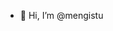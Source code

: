 - 👋 Hi, I’m @mengistu


<!---
mengistuu/mengistuu is a ✨ special ✨ repository because its `README.md` (this file) appears on your GitHub profile.
You can click the Preview link to take a look at your changes.
--->
